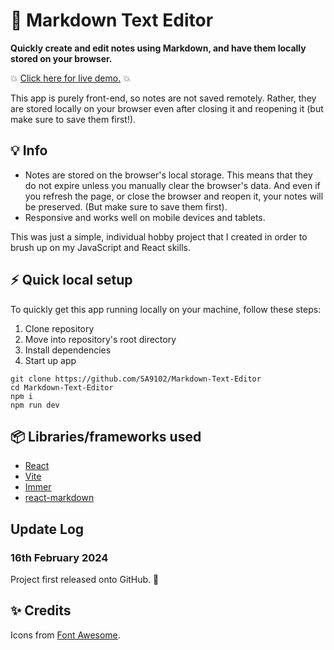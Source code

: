 # :notebook: Markdown Text Editor

**Quickly create and edit notes using Markdown, and have them locally stored on your browser.**

:boom: [Click here for live demo.]() :boom:

This app is purely front-end, so notes are not saved remotely. Rather, they are stored locally on your browser even after closing it and reopening it (but make sure to save them first!).

## :bulb: Info

- Notes are stored on the browser's local storage. This means that they do not expire unless you manually clear the browser's data. And even if you refresh the page, or close the browser and reopen it, your notes will be preserved. (But make sure to save them first).
- Responsive and works well on mobile devices and tablets.

This was just a simple, individual hobby project that I created in order to brush up on my JavaScript and React skills.

## :zap: Quick local setup

To quickly get this app running locally on your machine, follow these steps:

1. Clone repository
2. Move into repository's root directory
3. Install dependencies
4. Start up app

```
git clone https://github.com/SA9102/Markdown-Text-Editor
cd Markdown-Text-Editor
npm i
npm run dev
```

## :package: Libraries/frameworks used

- [React](https://react.dev/)
- [Vite](https://vitejs.dev/)
- [Immer](https://immerjs.github.io/immer/)
- [react-markdown](https://github.com/remarkjs/react-markdown)

## Update Log

### 16th February 2024

Project first released onto GitHub. :tada:

## :sparkles: Credits

Icons from [Font Awesome](https://fontawesome.com/).
